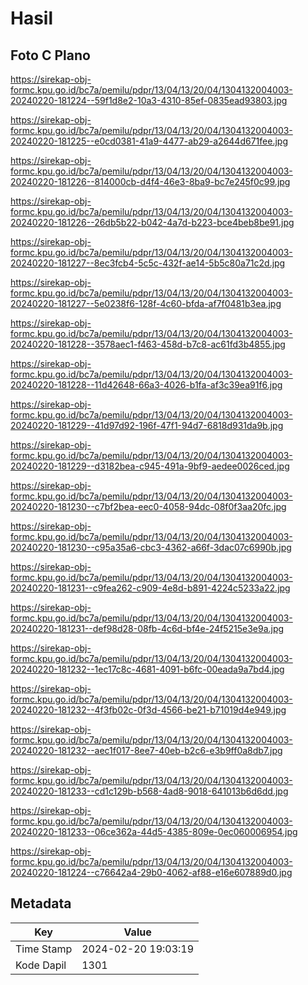# Hasil

## Foto C Plano

https://sirekap-obj-formc.kpu.go.id/bc7a/pemilu/pdpr/13/04/13/20/04/1304132004003-20240220-181224--59f1d8e2-10a3-4310-85ef-0835ead93803.jpg

https://sirekap-obj-formc.kpu.go.id/bc7a/pemilu/pdpr/13/04/13/20/04/1304132004003-20240220-181225--e0cd0381-41a9-4477-ab29-a2644d671fee.jpg

https://sirekap-obj-formc.kpu.go.id/bc7a/pemilu/pdpr/13/04/13/20/04/1304132004003-20240220-181226--814000cb-d4f4-46e3-8ba9-bc7e245f0c99.jpg

https://sirekap-obj-formc.kpu.go.id/bc7a/pemilu/pdpr/13/04/13/20/04/1304132004003-20240220-181226--26db5b22-b042-4a7d-b223-bce4beb8be91.jpg

https://sirekap-obj-formc.kpu.go.id/bc7a/pemilu/pdpr/13/04/13/20/04/1304132004003-20240220-181227--8ec3fcb4-5c5c-432f-ae14-5b5c80a71c2d.jpg

https://sirekap-obj-formc.kpu.go.id/bc7a/pemilu/pdpr/13/04/13/20/04/1304132004003-20240220-181227--5e0238f6-128f-4c60-bfda-af7f0481b3ea.jpg

https://sirekap-obj-formc.kpu.go.id/bc7a/pemilu/pdpr/13/04/13/20/04/1304132004003-20240220-181228--3578aec1-f463-458d-b7c8-ac61fd3b4855.jpg

https://sirekap-obj-formc.kpu.go.id/bc7a/pemilu/pdpr/13/04/13/20/04/1304132004003-20240220-181228--11d42648-66a3-4026-b1fa-af3c39ea91f6.jpg

https://sirekap-obj-formc.kpu.go.id/bc7a/pemilu/pdpr/13/04/13/20/04/1304132004003-20240220-181229--41d97d92-196f-47f1-94d7-6818d931da9b.jpg

https://sirekap-obj-formc.kpu.go.id/bc7a/pemilu/pdpr/13/04/13/20/04/1304132004003-20240220-181229--d3182bea-c945-491a-9bf9-aedee0026ced.jpg

https://sirekap-obj-formc.kpu.go.id/bc7a/pemilu/pdpr/13/04/13/20/04/1304132004003-20240220-181230--c7bf2bea-eec0-4058-94dc-08f0f3aa20fc.jpg

https://sirekap-obj-formc.kpu.go.id/bc7a/pemilu/pdpr/13/04/13/20/04/1304132004003-20240220-181230--c95a35a6-cbc3-4362-a66f-3dac07c6990b.jpg

https://sirekap-obj-formc.kpu.go.id/bc7a/pemilu/pdpr/13/04/13/20/04/1304132004003-20240220-181231--c9fea262-c909-4e8d-b891-4224c5233a22.jpg

https://sirekap-obj-formc.kpu.go.id/bc7a/pemilu/pdpr/13/04/13/20/04/1304132004003-20240220-181231--def98d28-08fb-4c6d-bf4e-24f5215e3e9a.jpg

https://sirekap-obj-formc.kpu.go.id/bc7a/pemilu/pdpr/13/04/13/20/04/1304132004003-20240220-181232--1ec17c8c-4681-4091-b6fc-00eada9a7bd4.jpg

https://sirekap-obj-formc.kpu.go.id/bc7a/pemilu/pdpr/13/04/13/20/04/1304132004003-20240220-181232--4f3fb02c-0f3d-4566-be21-b71019d4e949.jpg

https://sirekap-obj-formc.kpu.go.id/bc7a/pemilu/pdpr/13/04/13/20/04/1304132004003-20240220-181232--aec1f017-8ee7-40eb-b2c6-e3b9ff0a8db7.jpg

https://sirekap-obj-formc.kpu.go.id/bc7a/pemilu/pdpr/13/04/13/20/04/1304132004003-20240220-181233--cd1c129b-b568-4ad8-9018-641013b6d6dd.jpg

https://sirekap-obj-formc.kpu.go.id/bc7a/pemilu/pdpr/13/04/13/20/04/1304132004003-20240220-181233--06ce362a-44d5-4385-809e-0ec060006954.jpg

https://sirekap-obj-formc.kpu.go.id/bc7a/pemilu/pdpr/13/04/13/20/04/1304132004003-20240220-181224--c76642a4-29b0-4062-af88-e16e607889d0.jpg


## Metadata

| Key        | Value               |
| ---------- | ------------------- |
| Time Stamp | 2024-02-20 19:03:19 |
| Kode Dapil | 1301                |




